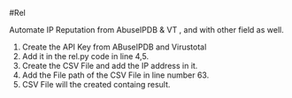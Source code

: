 #Rel
 
 Automate IP Reputation from AbuseIPDB &amp; VT , and with other field as well.

1. Create the API Key from ABuseIPDB and Virustotal
2. Add it in the rel.py code in line 4,5.
3. Create the CSV File and add the IP address in it.
4. Add the File path of the CSV File in line number 63. 
5. CSV File will the created containg result.
